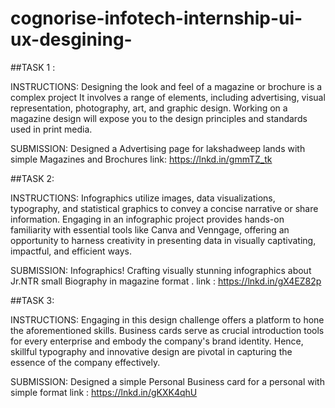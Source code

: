 # cognorise-infotech-internship-ui-ux-desgining- 


##TASK 1 : 

INSTRUCTIONS:
Designing the look and feel of a magazine or brochure is a complex project
It involves a range of elements, including advertising, visual representation,
photography, art, and graphic design. Working on a magazine design will expose
you to the design principles and standards used in print media.


SUBMISSION:
Designed a Advertising page for lakshadweep lands with simple Magazines and Brochures
link: https://lnkd.in/gmmTZ_tk


##TASK 2: 


INSTRUCTIONS:
Infographics utilize images, data visualizations, typography, and statistical graphics
to convey a concise narrative or share information.
Engaging in an infographic project provides hands-on familiarity with essential
tools like Canva and Venngage, offering an opportunity to harness creativity in
presenting data in visually captivating, impactful, and efficient ways.


SUBMISSION:
Infographics! Crafting visually stunning infographics about Jr.NTR small Biography in magazine format .
link : https://lnkd.in/gX4EZ82p


##TASK 3:

INSTRUCTIONS:
Engaging in this design challenge offers a platform to hone the aforementioned
skills. Business cards serve as crucial introduction tools for every enterprise and
embody the company's brand identity.
Hence, skillful typography and innovative design are pivotal in capturing the
essence of the company effectively.


SUBMISSION:
Designed a simple Personal Business card for a personal with simple format
link : https://lnkd.in/gKXK4qhU
